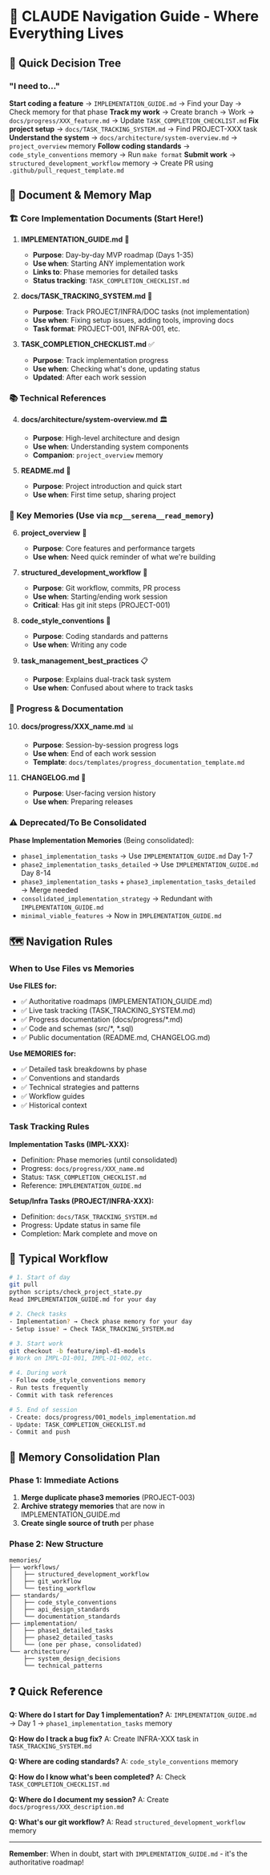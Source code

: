 # 🧭 CLAUDE Navigation Guide - Where Everything Lives

## 🎯 Quick Decision Tree

### "I need to..."

**Start coding a feature** → `IMPLEMENTATION_GUIDE.md` → Find your Day → Check memory for that phase
**Track my work** → Create branch → Work → `docs/progress/XXX_feature.md` → Update `TASK_COMPLETION_CHECKLIST.md`
**Fix project setup** → `docs/TASK_TRACKING_SYSTEM.md` → Find PROJECT-XXX task
**Understand the system** → `docs/architecture/system-overview.md` → `project_overview` memory
**Follow coding standards** → `code_style_conventions` memory → Run `make format`
**Submit work** → `structured_development_workflow` memory → Create PR using `.github/pull_request_template.md`

## 📍 Document & Memory Map

### 🏗️ Core Implementation Documents (Start Here!)

1. **IMPLEMENTATION_GUIDE.md** 📘
   - **Purpose**: Day-by-day MVP roadmap (Days 1-35)
   - **Use when**: Starting ANY implementation work
   - **Links to**: Phase memories for detailed tasks
   - **Status tracking**: `TASK_COMPLETION_CHECKLIST.md`

2. **docs/TASK_TRACKING_SYSTEM.md** 🔧
   - **Purpose**: Track PROJECT/INFRA/DOC tasks (not implementation)
   - **Use when**: Fixing setup issues, adding tools, improving docs
   - **Task format**: PROJECT-001, INFRA-001, etc.

3. **TASK_COMPLETION_CHECKLIST.md** ✅
   - **Purpose**: Track implementation progress
   - **Use when**: Checking what's done, updating status
   - **Updated**: After each work session

### 📚 Technical References

4. **docs/architecture/system-overview.md** 🏛️
   - **Purpose**: High-level architecture and design
   - **Use when**: Understanding system components
   - **Companion**: `project_overview` memory

5. **README.md** 📖
   - **Purpose**: Project introduction and quick start
   - **Use when**: First time setup, sharing project

### 🧠 Key Memories (Use via `mcp__serena__read_memory`)

6. **project_overview** 🎯
   - **Purpose**: Core features and performance targets
   - **Use when**: Need quick reminder of what we're building

7. **structured_development_workflow** 🔄
   - **Purpose**: Git workflow, commits, PR process
   - **Use when**: Starting/ending work session
   - **Critical**: Has git init steps (PROJECT-001)

8. **code_style_conventions** 🎨
   - **Purpose**: Coding standards and patterns
   - **Use when**: Writing any code

9. **task_management_best_practices** 📋
   - **Purpose**: Explains dual-track task system
   - **Use when**: Confused about where to track tasks

### 📝 Progress & Documentation

10. **docs/progress/XXX_name.md** 📊
    - **Purpose**: Session-by-session progress logs
    - **Use when**: End of each work session
    - **Template**: `docs/templates/progress_documentation_template.md`

11. **CHANGELOG.md** 📜
    - **Purpose**: User-facing version history
    - **Use when**: Preparing releases

### ⚠️ Deprecated/To Be Consolidated

**Phase Implementation Memories** (Being consolidated):
- `phase1_implementation_tasks` → Use `IMPLEMENTATION_GUIDE.md` Day 1-7
- `phase2_implementation_tasks_detailed` → Use `IMPLEMENTATION_GUIDE.md` Day 8-14
- `phase3_implementation_tasks` + `phase3_implementation_tasks_detailed` → Merge needed
- `consolidated_implementation_strategy` → Redundant with `IMPLEMENTATION_GUIDE.md`
- `minimal_viable_features` → Now in `IMPLEMENTATION_GUIDE.md`

## 🗺️ Navigation Rules

### When to Use Files vs Memories

**Use FILES for:**
- ✅ Authoritative roadmaps (IMPLEMENTATION_GUIDE.md)
- ✅ Live task tracking (TASK_TRACKING_SYSTEM.md)
- ✅ Progress documentation (docs/progress/*.md)
- ✅ Code and schemas (src/*, *.sql)
- ✅ Public documentation (README.md, CHANGELOG.md)

**Use MEMORIES for:**
- ✅ Detailed task breakdowns by phase
- ✅ Conventions and standards
- ✅ Technical strategies and patterns
- ✅ Workflow guides
- ✅ Historical context

### Task Tracking Rules

**Implementation Tasks (IMPL-XXX):**
- Definition: Phase memories (until consolidated)
- Progress: `docs/progress/XXX_name.md`
- Status: `TASK_COMPLETION_CHECKLIST.md`
- Reference: `IMPLEMENTATION_GUIDE.md`

**Setup/Infra Tasks (PROJECT/INFRA-XXX):**
- Definition: `docs/TASK_TRACKING_SYSTEM.md`
- Progress: Update status in same file
- Completion: Mark complete and move on

## 🚀 Typical Workflow

```bash
# 1. Start of day
git pull
python scripts/check_project_state.py
Read IMPLEMENTATION_GUIDE.md for your day

# 2. Check tasks
- Implementation? → Check phase memory for your day
- Setup issue? → Check TASK_TRACKING_SYSTEM.md

# 3. Start work
git checkout -b feature/impl-d1-models
# Work on IMPL-D1-001, IMPL-D1-002, etc.

# 4. During work
- Follow code_style_conventions memory
- Run tests frequently
- Commit with task references

# 5. End of session
- Create: docs/progress/001_models_implementation.md
- Update: TASK_COMPLETION_CHECKLIST.md
- Commit and push
```

## 🧹 Memory Consolidation Plan

### Phase 1: Immediate Actions
1. **Merge duplicate phase3 memories** (PROJECT-003)
2. **Archive strategy memories** that are now in IMPLEMENTATION_GUIDE.md
3. **Create single source of truth** per phase

### Phase 2: New Structure
```
memories/
├── workflows/
│   ├── structured_development_workflow
│   ├── git_workflow
│   └── testing_workflow
├── standards/
│   ├── code_style_conventions
│   ├── api_design_standards
│   └── documentation_standards
├── implementation/
│   ├── phase1_detailed_tasks
│   ├── phase2_detailed_tasks
│   └── (one per phase, consolidated)
└── architecture/
    ├── system_design_decisions
    └── technical_patterns
```

## ❓ Quick Reference

**Q: Where do I start for Day 1 implementation?**
A: `IMPLEMENTATION_GUIDE.md` → Day 1 → `phase1_implementation_tasks` memory

**Q: How do I track a bug fix?**
A: Create INFRA-XXX task in `TASK_TRACKING_SYSTEM.md`

**Q: Where are coding standards?**
A: `code_style_conventions` memory

**Q: How do I know what's been completed?**
A: Check `TASK_COMPLETION_CHECKLIST.md`

**Q: Where do I document my session?**
A: Create `docs/progress/XXX_description.md`

**Q: What's our git workflow?**
A: Read `structured_development_workflow` memory

---

**Remember**: When in doubt, start with `IMPLEMENTATION_GUIDE.md` - it's the authoritative roadmap!